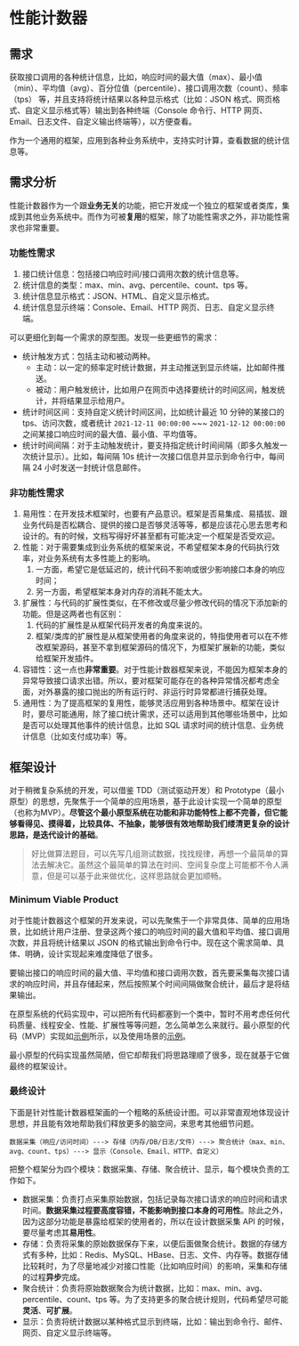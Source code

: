 # 性能计数器

## 需求

获取接口调用的各种统计信息，比如，响应时间的最大值（max）、最小值（min）、平均值（avg）、百分位值（percentile）、接口调用次数（count）、频率（tps） 等，并且支持将统计结果以各种显示格式（比如：JSON 格式、网页格式、自定义显示格式等）输出到各种终端（Console 命令行、HTTP 网页、Email、日志文件、自定义输出终端等），以方便查看。

作为一个通用的框架，应用到各种业务系统中，支持实时计算，查看数据的统计信息等。

## 需求分析

性能计数器作为一个跟**业务无关**的功能，把它开发成一个独立的框架或者类库，集成到其他业务系统中。而作为可被**复用**的框架，除了功能性需求之外，非功能性需求也非常重要。

### 功能性需求

1. 接口统计信息：包括接口响应时间/接口调用次数的统计信息等。
2. 统计信息的类型：max、min、avg、percentile、count、tps 等。
3. 统计信息显示格式：JSON、HTML、自定义显示格式。
4. 统计信息显示终端：Console、Email、HTTP 网页、日志、自定义显示终端。

可以更细化到每一个需求的原型图。发现一些更细节的需求：

- 统计触发方式：包括主动和被动两种。
  - 主动：以一定的频率定时统计数据，并主动推送到显示终端，比如邮件推送。
  - 被动：用户触发统计，比如用户在网页中选择要统计的时间区间，触发统计，并将结果显示给用户。
- 统计时间区间：支持自定义统计时间区间，比如统计最近 10 分钟的某接口的 tps、访问次数，或者统计 `2021-12-11 00:00:00` ~~~ `2021-12-12 00:00:00` 之间某接口响应时间的最大值、最小值、平均值等。
- 统计时间间隔：对于主动触发统计，要支持指定统计时间间隔（即多久触发一次统计显示）。比如，每间隔 10s 统计一次接口信息并显示到命令行中，每间隔 24 小时发送一封统计信息邮件。

### 非功能性需求

1. 易用性：在开发技术框架时，也要有产品意识。框架是否易集成、易插拔、跟业务代码是否松耦合、提供的接口是否够灵活等等，都是应该花心思去思考和设计的。有的时候，文档写得好坏甚至都有可能决定一个框架是否受欢迎。
2. 性能：对于需要集成到业务系统的框架来说，不希望框架本身的代码执行效率，对业务系统有太多性能上的影响。
   1. 一方面，希望它是低延迟的，统计代码不影响或很少影响接口本身的响应时间；
   2. 另一方面，希望框架本身对内存的消耗不能太大。
3. 扩展性：与代码的扩展性类似，在不修改或尽量少修改代码的情况下添加新的功能。但是这两者也有区别：
   1. 代码的扩展性是从框架代码开发者的角度来说的。
   2. 框架/类库的扩展性是从框架使用者的角度来说的，特指使用者可以在不修改框架源码，甚至不拿到框架源码的情况下，为框架扩展新的功能，类似给框架开发插件。
4. 容错性：这一点也**非常重要**。对于性能计数器框架来说，不能因为框架本身的异常导致接口请求出错。所以，要对框架可能存在的各种异常情况都考虑全面，对外暴露的接口抛出的所有运行时、非运行时异常都进行捕获处理。
5. 通用性：为了提高框架的复用性，能够灵活应用到各种场景中。框架在设计时，要尽可能通用，除了接口统计需求，还可以适用到其他哪些场景中，比如是否可以处理其他事件的统计信息，比如 SQL 请求时间的统计信息、业务统计信息（比如支付成功率）等。

## 框架设计

对于稍微复杂系统的开发，可以借鉴 TDD（测试驱动开发）和 Prototype（最小原型）的思想，先聚焦于一个简单的应用场景，基于此设计实现一个简单的原型（也称为MVP）。**尽管这个最小原型系统在功能和非功能特性上都不完善，但它能够看得见、摸得着，比较具体、不抽象，能够很有效地帮助我们缕清更复杂的设计思路，是迭代设计的基础**。

> 好比做算法题目，可以先写几组测试数据，找找规律，再想一个最简单的算法去解决它。虽然这个最简单的算法在时间、空间复杂度上可能都不令人满意，但是可以基于此来做优化，这样思路就会更加顺畅。

### Minimum Viable Product

对于性能计数器这个框架的开发来说，可以先聚焦于一个非常具体、简单的应用场景，比如统计用户注册、登录这两个接口的响应时间的最大值和平均值、接口调用次数，并且将统计结果以 JSON 的格式输出到命令行中。现在这个需求简单、具体、明确，设计实现起来难度降低了很多。

要输出接口的响应时间的最大值、平均值和接口调用次数，首先要采集每次接口请求的响应时间，并且存储起来，然后按照某个时间间隔做聚合统计，最后才是将结果输出。

在原型系统的代码实现中，可以把所有代码都塞到一个类中，暂时不用考虑任何代码质量、线程安全、性能、扩展性等等问题，怎么简单怎么来就行。最小原型的代码（MVP）实现如[示例](mvp.go)所示，以及使用场景的[示例](usage.go)。

最小原型的代码实现虽然简陋，但它却帮我们将思路理顺了很多，现在就基于它做最终的框架设计。

### 最终设计

下面是针对性能计数器框架画的一个粗略的系统设计图。可以非常直观地体现设计思想，并且能有效地帮助我们释放更多的脑空间，来思考其他细节问题。

```shell
数据采集（响应/访问时间）---> 存储（内存/DB/日志/文件）---> 聚合统计（max、min、avg、count、tps）---> 显示（Console、Email、HTTP、自定义）
```

把整个框架分为四个模块：数据采集、存储、聚合统计、显示，每个模块负责的工作如下。

- 数据采集：负责打点采集原始数据，包括记录每次接口请求的响应时间和请求时间。**数据采集过程要高度容错，不能影响到接口本身的可用性**。除此之外，因为这部分功能是暴露给框架的使用者的，所以在设计数据采集 API 的时候，要尽量考虑其**易用性**。
- 存储：负责将采集的原始数据保存下来，以便后面做聚合统计。数据的存储方式有多种，比如：Redis、MySQL、HBase、日志、文件、内存等。数据存储比较耗时，为了尽量地减少对接口性能（比如响应时间）的影响，采集和存储的过程**异步**完成。
- 聚合统计：负责将原始数据聚合为统计数据，比如：max、min、avg、percentile、count、tps 等。为了支持更多的聚合统计规则，代码希望尽可能**灵活**、**可扩展**。
- 显示：负责将统计数据以某种格式显示到终端，比如：输出到命令行、邮件、网页、自定义显示终端等。
